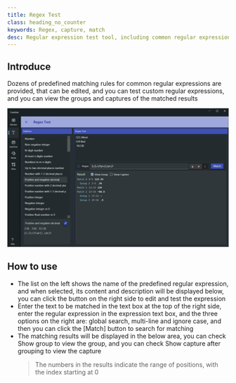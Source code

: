 ```yaml
---
title: Regex Test
class: heading_no_counter
keywords: Regex, capture, match 
desc: Regular expression test tool, including common regular expressions, that can test regular expression grouping and capture
---
```


## Introduce

Dozens of predefined matching rules for common regular expressions are provided, that can be edited, and you can test custom regular expressions, and you can view the groups and captures of the matched results

![](../../assets/images/ToolsSet/TSTRegexTest.png)

## How to use

* The list on the left shows the name of the predefined regular expression, and when selected, its content and description will be displayed below, you can click the button on the right side to edit and test the expression
* Enter the text to be matched in the text box at the top of the right side, enter the regular expression in the expression text box, and the three options on the right are: global search, multi-line and ignore case, and then you can click the [Match] button to search for matching
* The matching results will be displayed in the below area, you can check Show group to view the group, and you can check Show capture after grouping to view the capture
  > The numbers in the results indicate the range of positions, with the index starting at 0